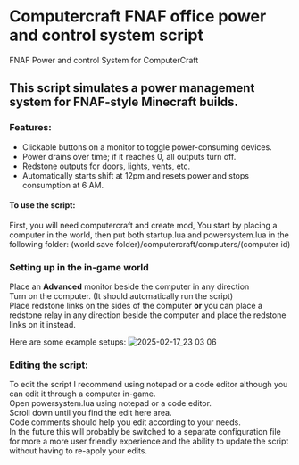 # Computercraft FNAF office power and control system script
FNAF Power and control System for ComputerCraft

## This script simulates a power management system for FNAF-style Minecraft builds.

### Features:
* Clickable buttons on a monitor to toggle power-consuming devices.
* Power drains over time; if it reaches 0, all outputs turn off.
* Redstone outputs for doors, lights, vents, etc.
* Automatically starts shift at 12pm and resets power and stops consumption at 6 AM.

#### To use the script:
First, you will need computercraft and create mod, You start by placing a computer in the world, then put both startup.lua and powersystem.lua in the following folder: (world save folder)/computercraft/computers/(computer id)

### Setting up in the in-game world
Place an **Advanced** monitor beside the computer in any direction\
Turn on the computer. (It should automatically run the script)\
Place redstone links on the sides of the computer **or** you can place a redstone relay in any direction beside the computer and place the redstone links on it instead.

Here are some example setups:
![2025-02-17_23 03 06](https://github.com/user-attachments/assets/a49ed0d5-1b67-4407-9db9-4134497e36cd)

### Editing the script:
To edit the script I recommend using notepad or a code editor although you can edit it through a computer in-game.\
Open powersystem.lua using notepad or a code editor.\
Scroll down until you find the edit here area.\
Code comments should help you edit according to your needs.\
In the future this will probably be switched to a separate configuration file for more a more user friendly experience and the ability to update the script without having to re-apply your edits.
